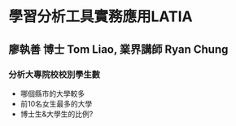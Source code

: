 # 學習分析工具實務應用LATIA
## 廖執善 博士 Tom Liao, 	業界講師 Ryan Chung  
### 分析大專院校校別學生數
* 哪個縣市的大學較多  
* 前10名女生最多的大學  
* 博士生&大學生的比例?  
